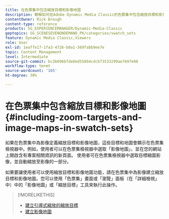 ```yaml
---
title: 在色票集中包含縮放目標和影像地圖
description: 瞭解如何在Adobe Dynamic Media Classic的色票集中包含縮放目標和影像地圖。
contentOwner: Rick Brough
content-type: reference
products: SG_EXPERIENCEMANAGER/Dynamic-Media-Classic
geptopics: SG_SCENESEVENONDEMAND_PK/categories/swatch_sets
feature: Dynamic Media Classic,Viewers
role: User
exl-id: 1eaffe17-1fa3-4726-b0a1-369fabb9ee7e
topic: Content Management
level: Intermediate
source-git-commit: bc3b696bfde0ed55894cdcbf3533299ae7697e98
workflow-type: tm+mt
source-wordcount: '165'
ht-degree: 30%

---
```


# 在色票集中包含縮放目標和影像地圖{#including-zoom-targets-and-image-maps-in-swatch-sets}

如果在色票集中為影像定義縮放目標和影像地圖，這些目標和地圖會顯示在色票集檢視器中。例如，使用者可以在色票集檢視器中選取「影像地圖」，並在您的網站上開啟含有專案相關資訊的新頁面。 使用者可在色票集檢視器中選取目標縮圖影像，並自動縮放至影像的一部分。

如果要讓使用者可以使用縮放目標和影像地圖功能，請在色票集中為影像建立縮放目標和影像地圖。您可以使用「色票集」畫面或「瀏覽」面板（在「詳細檢視」中）中的「影像地圖」或「縮放目標」工具來執行此操作。

>[!MORELIKETHIS]
>
>* [建立引導式縮放的縮放目標](creating-zoom-targets-guided-zoom.md#creating_zoom_targets_for_guided_zoom)
>* [建立影像地圖](creating-image-maps.md#creating_image_maps)
